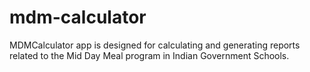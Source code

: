 # mdm-calculator
MDMCalculator app is designed for calculating and generating reports related to the Mid Day Meal program in Indian Government Schools.
